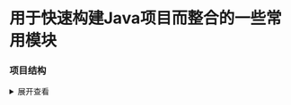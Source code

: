 # 用于快速构建Java项目而整合的一些常用模块

### 项目结构
<details>
<summary>展开查看</summary>
<pre><code>.
├─yousj-all
├─yousj-bom
├─yousj-core 常用工具
│  └─src
│      └─main
│          ├─java
│          │  └─top
│          │      └─yousj
│          │          └─core
│          │              ├─constant
│          │              ├─entity
│          │              ├─enums
│          │              ├─exception
│          │              └─utils
│          └─resources
│              └─META-INF
├─yousj-crypto 加解密
│  └─src
│      └─main
│          ├─java
│          │  └─top
│          │      └─yousj
│          │          └─crypto
│          │              ├─advice
│          │              ├─annotation
│          │              ├─constant
│          │              ├─handler
│          │              ├─properties
│          │              └─utils
│          └─resources
│              └─META-INF
├─yousj-datasource 数据源
│  └─src
│      └─main
│          ├─java
│          │  └─top
│          │      └─yousj
│          │          └─datasource
│          │              ├─config
│          │              ├─convert
│          │              ├─entity
│          │              └─interceptor
│          └─resources
│              └─META-INF
├─yousj-excel easyexcel
│  └─src
│      └─main
│          └─java
│              └─top
│                  └─yousj
│                      └─excel
│                          ├─handler
│                          ├─strategy
│                          └─utils
├─yousj-exception 异常处理
│  └─src
│      └─main
│          └─java
│              └─top
│                  └─yousj
│                      └─exception
├─yousj-log 日志
│  └─src
│      └─main
│          ├─java
│          │  └─top
│          │      └─yousj
│          │          └─log
│          │              ├─aop
│          │              ├─constant
│          │              ├─logback
│          │              └─properties
│          └─resources
│              └─META-INF
├─yousj-redis 缓存
│  └─src
│      └─main
│          ├─java
│          │  └─top
│          │      └─yousj
│          │          └─redis
│          │              ├─annotation
│          │              ├─cache
│          │              ├─constant
│          │              ├─multi
│          │              ├─properties
│          │              └─utils
│          └─resources
│              └─META-INF
├─yousj-reload 热部署
│  ├─yousj-reload-class 热部署class[参考](https://gitee.com/huoyo/ko-time)
│  │  └─src
│  │      └─main
│  │          ├─java
│  │          │  └─top
│  │          │      └─yousj
│  │          │          └─reload
│  │          │              ├─controller
│  │          │              └─service
│  │          └─resources
│  │              └─retrans
│  │                  └─META-INF
│  │                      └─maven
│  │                          └─cn.langpy
│  │                              └─ko-time-retrans
│  └─yousj-reload-mapper 热部署mapper[待验证]
│      └─src
│          └─main
│              └─java
│                  └─top
│                      └─yousj
│                          └─reload
│                              ├─controller
│                              └─service
├─yousj-security 认证鉴权
│  └─src
│      └─main
│          ├─java
│          │  └─top
│          │      └─yousj
│          │          └─security
│          │              ├─annotation
│          │              ├─config
│          │              ├─constant
│          │              ├─exception
│          │              ├─filter
│          │              ├─handler
│          │              ├─matcher
│          │              ├─properties
│          │              └─utils
│          └─resources
│              └─META-INF
├─yousj-swagger swagger文档
│  └─src
│      └─main
│          ├─java
│          │  └─top
│          │      └─yousj
│          │          └─swagger
│          │              ├─config
│          │              ├─constant
│          │              ├─entity
│          │              └─spring
│          └─resources
│              └─META-INF
├─yousj-uaa 统一认证服务
│  └─src
│      ├─main
│      │  ├─java
│      │  │  └─top
│      │  │      └─yousj
│      │  │          └─uaa
│      │  │              ├─controller
│      │  │              ├─entity
│      │  │              │  ├─po
│      │  │              │  └─vo
│      │  │              │      └─request
│      │  │              ├─enums
│      │  │              ├─handler
│      │  │              ├─mapper
│      │  │              └─service
│      │  │                  └─impl
│      │  └─resources
│      │      └─mapper
│      └─test
│          └─java
│              └─top
│                  └─yousj
│                      └─uaa
└─yousj-web
    └─src
        └─main
            ├─java
            │  └─top
            │      └─yousj
            │          └─web
            │              ├─annotation
            │              ├─config
            │              └─date
            └─resources
                └─META-INF
</code></pre>
</details>
